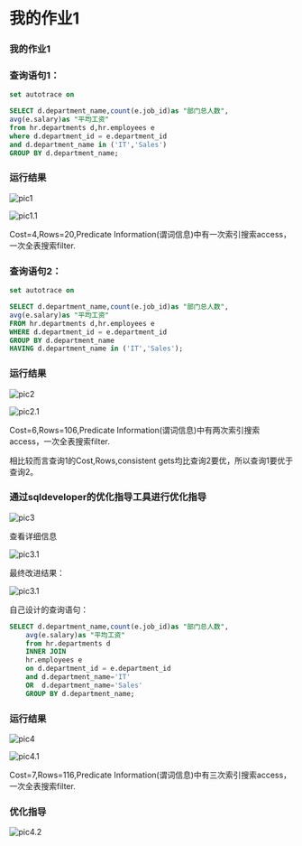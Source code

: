 # 我的作业1
### 我的作业1

### 查询语句1：

```sql
set autotrace on

SELECT d.department_name,count(e.job_id)as "部门总人数",
avg(e.salary)as "平均工资"
from hr.departments d,hr.employees e
where d.department_id = e.department_id
and d.department_name in ('IT','Sales')
GROUP BY d.department_name;
```

### 运行结果

![pic1](pic1.png)

![pic1.1](pic1.1.png)

Cost=4,Rows=20,Predicate Information(谓词信息)中有一次索引搜索access，一次全表搜索filter.

### 查询语句2：

```sql
set autotrace on

SELECT d.department_name,count(e.job_id)as "部门总人数",
avg(e.salary)as "平均工资"
FROM hr.departments d,hr.employees e
WHERE d.department_id = e.department_id
GROUP BY d.department_name
HAVING d.department_name in ('IT','Sales');
```

### 运行结果

![pic2](pic2.png)

![pic2.1](pic2.1.png)

Cost=6,Rows=106,Predicate Information(谓词信息)中有两次索引搜索access，一次全表搜索filter.

相比较而言查询1的Cost,Rows,consistent gets均比查询2要优，所以查询1要优于查询2。

### 通过sqldeveloper的优化指导工具进行优化指导

![pic3](pic3.png)

查看详细信息

![pic3.1](pic3.1.png)

最终改进结果：

![pic3.1](pic3.1.png)

自己设计的查询语句：

```sql
SELECT d.department_name,count(e.job_id)as "部门总人数",
	avg(e.salary)as "平均工资"
	from hr.departments d
    INNER JOIN
    hr.employees e
	on d.department_id = e.department_id
	and d.department_name='IT'
    OR  d.department_name='Sales'
	GROUP BY d.department_name;
```

### 运行结果

![pic4](pic4.png)

![pic4.1](pic4.1.png)

Cost=7,Rows=116,Predicate Information(谓词信息)中有三次索引搜索access，一次全表搜索filter.

### 优化指导

![pic4.2](pic4.2.png)

